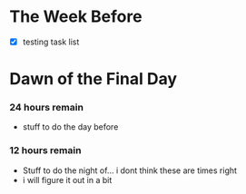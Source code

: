 # The Week Before
- [x] testing task list
# Dawn of the Final Day
### 24 hours remain
- stuff to do the day before

### 12 hours remain
- Stuff to do the night of... i dont think these are times right
- i will figure it out in a bit